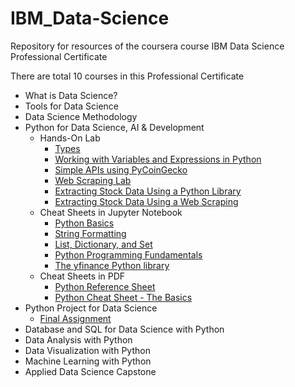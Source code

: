 # IBM_Data-Science

Repository for resources of the coursera course IBM Data Science Professional Certificate

There are total 10 courses in this Professional Certificate
* What is Data Science?
* Tools for Data Science
* Data Science Methodology
* Python for Data Science, AI & Development
  * Hands-On Lab
    * [Types](https://nbviewer.org/github/stevenkhwun/IBM_Data-Science/blob/main/Hands-on_Lab/C4-W1-2_PY0101EN-1-1-Types.ipynb)
    * [Working with Variables and Expressions in Python](https://nbviewer.org/github/stevenkhwun/IBM_Data-Science/blob/main/Hands-on_Lab/C4-W1-3_PY0101EN-1-1-Expressions_Variables.ipynb)
    * [Simple APIs using PyCoinGecko](https://nbviewer.org/github/stevenkhwun/IBM_Data-Science/blob/main/My_Notebook/C4-W5-1_pycoingecko.ipynb)
    * [Web Scraping Lab](https://nbviewer.org/github/stevenkhwun/IBM_Data-Science/blob/main/Hands-on_Lab/C5-W1-1_WebScraping_Review_Lab.ipynb)
    * [Extracting Stock Data Using a Python Library](https://nbviewer.org/github/stevenkhwun/IBM_Data-Science/blob/main/Hands-on_Lab/C5-W1-2_Final_Assignment_Library.ipynb)
    * [Extracting Stock Data Using a Web Scraping](https://nbviewer.org/github/stevenkhwun/IBM_Data-Science/blob/main/Hands-on_Lab/C5-W1-3_Final-Assignment-Webscraping.ipynb)
  * Cheat Sheets in Jupyter Notebook
    * [Python Basics](https://nbviewer.org/github/stevenkhwun/IBM_Data-Science/blob/main/My_Notebook/C4-W1-2_Cheat-Sheet.ipynb)
    * [String Formatting](https://nbviewer.org/github/stevenkhwun/IBM_Data-Science/blob/main/My_Notebook/C4-W1-1_Format-Strings.ipynb)
    * [List, Dictionary, and Set](https://nbviewer.org/github/stevenkhwun/IBM_Data-Science/blob/main/My_Notebook/C4-W2-1_Cheat-Sheet.ipynb)
    * [Python Programming Fundamentals](https://nbviewer.org/github/stevenkhwun/IBM_Data-Science/blob/main/My_Notebook/C4-W3-1_Cheat-Sheet-Python-Programming.ipynb)
    * [The yfinance Python library](https://nbviewer.org/github/stevenkhwun/IBM_Data-Science/blob/main/My_Notebook/C5-W1-1_The-yfinance-Python-library.ipynb)
  * Cheat Sheets in PDF
    * [Python Reference Sheet](https://nbviewer.org/github/stevenkhwun/IBM_Data-Science/blob/main/Python_reference_sheet.pdf)
    * [Python Cheat Sheet - The Basics](https://nbviewer.org/github/stevenkhwun/IBM_Data-Science/blob/main/Python-Cheat-Sheet_The-Basics_Coursera.pdf)
* Python Project for Data Science
  * [Final Assignment](https://nbviewer.org/github/stevenkhwun/IBM_Data-Science/blob/main/C5_Final-Assignment/Final_Assignment.ipynb)
* Database and SQL for Data Science with Python
* Data Analysis with Python
* Data Visualization with Python
* Machine Learning with Python
* Applied Data Science Capstone
